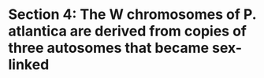# Section 4: The W chromosomes of P. atlantica are derived from copies of three autosomes that became sex-linked
